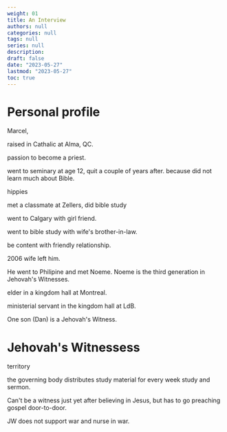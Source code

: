 ```yaml
---
weight: 01
title: An Interview
authors: null
categories: null
tags: null
series: null
description: 
draft: false
date: "2023-05-27"
lastmod: "2023-05-27"
toc: true
---
```


<!--more-->



# Personal profile

Marcel, 

raised in Cathalic at Alma, QC.

passion to become a priest.  

went to seminary at age 12, quit a couple of years after. because did not learn much about Bible.

hippies

met a classmate at Zellers, did bible study

went to Calgary with girl friend. 

went to bible study with wife's brother-in-law.

be content with friendly relationship.

2006 wife left him.

He went to Philipine and met Noeme.  Noeme is the third generation in Jehovah's Witnesses.

elder in a kingdom hall at Montreal.

ministerial servant in the kingdom hall at LdB.

One son (Dan) is a Jehovah's Witness.


# Jehovah's Witnessess

territory

the governing body distributes study material for every week study and sermon.

Can't be a witness just yet after believing in Jesus, but has to go preaching gospel door-to-door.

JW does not support war and nurse in war.



